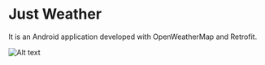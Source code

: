 # Just Weather
It is an Android application developed with OpenWeatherMap and Retrofit.

![Alt text](/Last.png?raw=true "Screenshot Just Weather")
